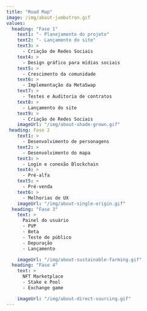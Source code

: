 ```yaml
---
title: "Road Map"
image: /img/about-jumbotron.gif
values:
  heading: "Fase 1"
    text1: "- Planejamento do projeto"
    text2: "- Lançamento do site"
    text3: >  
      - Criação de Redes Sociais
    text4: >  
      - Design gráfico para mídias sociais
    text5: >  
      - Crescimento da comunidade
    text6: >  
      - Implementação da MetaSwap
    text7: >  
      - Testes e Auditoria de contratos 
    text8: >  
      - Lançamento do site 
    text9: >  
      - Criação de Redes Sociais 
    imageUrl: "/img/about-shade-grown.gif"
 heading: Fase 2
    text1: >
      - Desenvolvimento de personagens
    text2: >  
      - Desenvolvimento do mapa
    text3: >  
      - Login e conexão Blockchain
    text4: >  
      - Pré-alfa
    text5: >  
      - Pré-venda
    text6: >  
      - Melhorias de UX
    imageUrl: "/img/about-single-origin.gif"
  heading: "Fase 3"
    text: >
      Painel do usuário
      - PVP
      - Beta 
      - Teste de público
      - Depuração
      - Lançamento

    imageUrl: "/img/about-sustainable-farming.gif"
  heading: "Fase 4"
    text: >
      NFT Marketplace
      - Stake e Pool
      - Exchange game

    imageUrl: "/img/about-direct-sourcing.gif"
---
```

